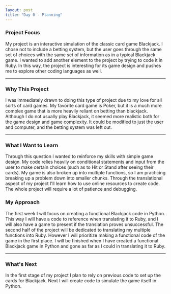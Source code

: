 ```yaml
---
layout: post
title: "Day 0 - Planning"
---
```


### Project Focus


My project is an interactive simulation of the classic card game Blackjack. I chose not to include a betting system, but the user goes through the same set of choices with the same set of information as in a typical Blackjack game. I wanted to add another element to the project by trying to code it in Ruby. In this way, the project is interesting for its game design and pushes me to explore other coding languages as well.

---

### Why This Project 

I was immediately drawn to doing this type of project due to my love for all sorts of card games. My favorite card game is Poker, but it is a much more complex game that is more heavily reliant on betting than blackjack. Although I do not usually play Blackjack, it seemed more realistic both for the game design and game complexity. It could be modified to just the user and computer, and the betting system was left out.

---

### What I Want to Learn

Through this question I wanted to reinforce my skills with simple game design. My code relies heavily on conditional statements and input from the user to make certain choices (such as to Hit or Stand after seeing their cards). My game is also broken up into multiple functions, so I am practicing breaking up a problem down into smaller chunks. Through the translational aspect of my project I'll learn how to use online resources to create code. The whole project will require a lot of patience and debugging.  


### My Approach 


The first week I will focus on creating a functional Blackjack code in Python. This way I will have a code to reference when translating it to Ruby, and I will also have a game to present if the translation proves unsuccessful. The second half of the project will be dedicated to translating my multiple functions into Ruby. However I will prioritize making a functional code of the game in the first place. I will be finished when I have created a functional Blackjack game in Python and gone as far as I could in translating it to Ruby.

---

### What's Next

In the first stage of my project I plan to rely on previous code to set up the cards for Blackjack. Next I will create code to simulate the game itself in Python.
